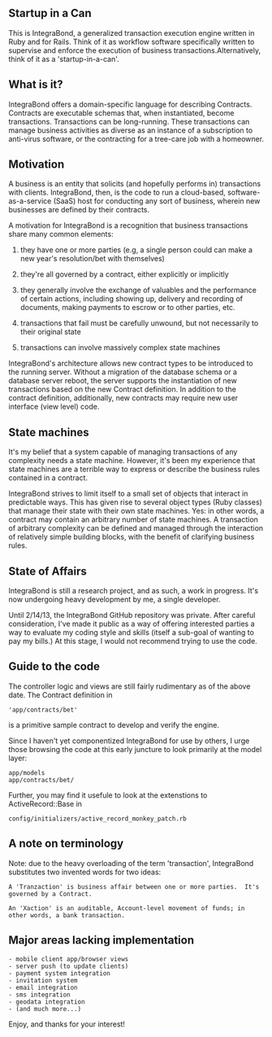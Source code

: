 Startup in a Can
----------------

This is IntegraBond, a generalized transaction execution engine written 
in Ruby and for Rails.  Think of it as workflow software specifically 
written to supervise and enforce the execution of business transactions.Alternatively, think of it as a 'startup-in-a-can'.

What is it?
-----------
IntegraBond offers a domain-specific language for describing Contracts.
Contracts are executable schemas that, when instantiated, become
transactions.  Transactions can be long-running.  These transactions can
manage business activities as diverse as an instance of a subscription to
anti-virus software, or the contracting for a tree-care job with a
homeowner.

Motivation
----------
A business is an entity that solicits (and hopefully performs in)
transactions with clients.  IntegraBond, then, is the code to run a
cloud-based, software-as-a-service (SaaS) host for conducting any sort
of business, wherein new businesses are defined by their contracts.

A motivation for IntegraBond is a recognition that business transactions
share many common elements:

1) they have one or more parties (e.g, a single person could can make
   a new year's resolution/bet with themselves)

2) they're all governed by a contract, either explicitly or implicitly

3) they generally involve the exchange of valuables and the performance
   of certain actions, including showing up, delivery and recording of
   documents, making payments to escrow or to other parties, etc.

4) transactions that fail must be carefully unwound, but not necessarily
   to their original state

5) transactions can involve massively complex state machines

IntegraBond's architecture allows new contract types to be introduced to
the running server.  Without a migration of the database schema or a
database server reboot, the server supports the instantiation of new
transactions based on the new Contract definition.  In addition to the
contract definition, additionally, new contracts may require new
user interface (view level) code.

State machines
--------------
It's my belief that a system capable of managing transactions of
any complexity needs a state machine.  However, it's been my experience
that state machines are a terrible way to express or describe the
business rules contained in a contract.

IntegraBond strives to limit itself to a small set of objects that
interact in predictable ways.  This has given rise to several object
types (Ruby classes) that manage their state with their own state
machines.  Yes: in other words, a contract may contain an arbitrary
number of state machines.  A transaction of arbitrary complexity can
be defined and managed through the interaction of relatively simple
building blocks, with the benefit of clarifying business rules.

State of Affairs
----------------
IntegraBond is still a research project, and as such, a work in
progress.  It's now undergoing heavy development by me, a single
developer.

Until 2/14/13, the IntegraBond GitHub repository was private.
After careful consideration, I've made it public as a way of offering
interested parties a way to evaluate my coding style and skills (itself
a sub-goal of wanting to pay my bills.)  At this stage, I would not
recommend trying to use the code.

Guide to the code
-----------------
The controller logic and views are still fairly rudimentary as of the
above date.  The Contract definition in

	'app/contracts/bet'

is a primitive sample contract to develop and verify the engine. 

Since I haven't yet componentized IntegraBond for use by others, I urge
those browsing the code at this early juncture to look primarily at the
model layer: 

	app/models
	app/contracts/bet/

Further, you may find it usefule to look at the extenstions to
ActiveRecord::Base in

	config/initializers/active_record_monkey_patch.rb


A note on terminology
---------------------
Note: due to the heavy overloading of the term 'transaction', IntegraBond
substitutes two invented words for two ideas:

	A 'Tranzaction' is business affair between one or more parties.  It's
	governed by a Contract.
	
	An 'Xaction' is an auditable, Account-level movement of funds; in
	other words, a bank transaction.

Major areas lacking implementation
----------------------------------
	- mobile client app/browser views
	- server push (to update clients)
	- payment system integration
	- invitation system
	- email integration
	- sms integration
	- geodata integration
	- (and much more...) 

Enjoy, and thanks for your interest!
